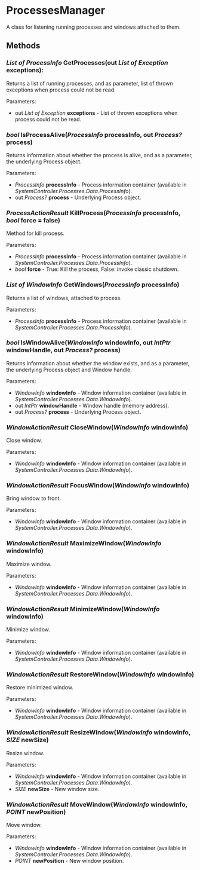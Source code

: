 # ProcessesManager

A class for listening running processes and windows attached to them.

## Methods

### *List of ProcessInfo* GetProcesses(out *List of Exception* exceptions):

Returns a list of running processes, and as parameter, list of thrown exceptions when process could not be read.

Parameters:
- out *List of Exception* **exceptions** - List of thrown exceptions when process could not be read.

### *bool* IsProcessAlive(*ProcessInfo* processInfo, out *Process?* process)

Returns information about whether the process is alive, and as a parameter, the underlying Process object.

Parameters:
- *ProcessInfo* **processInfo** - Process information container (available in *SystemController.Processes.Data.ProcessInfo*).
- out *Process?* **process** - Underlying Process object.

### *ProcessActionResult* KillProcess(*ProcessInfo* processInfo, *bool* force = false)

Method for kill process.

Parameters:
- *ProcessInfo* **processInfo** - Process information container (available in *SystemController.Processes.Data.ProcessInfo*).
- *bool* **force** - True: Kill the process, False: invoke classic shutdown.

### *List of WindowInfo* GetWindows(*ProcessInfo* processInfo)

Returns a list of windows, attached to process.

Parameters:
- *ProcessInfo* **processInfo** - Process information container (available in *SystemController.Processes.Data.ProcessInfo*).

### *bool* IsWindowAlive(*WindowInfo* windowInfo, out *IntPtr* windowHandle, out *Process?* process)

Returns information about whether the window exists, and as a parameter, the underlying Process object and Window handle.

Parameters:
- *WindowInfo* **windowInfo** - Window information container (available in *SystemController.Processes.Data.WindowInfo*).
- out *IntPtr* **windowHandle** - Window handle (memory address).
- out *Process?* **process** - Underlying Process object.

### *WindowActionResult* CloseWindow(*WindowInfo* windowInfo)

Close window.

Parameters:
- *WindowInfo* **windowInfo** - Window information container (available in *SystemController.Processes.Data.WindowInfo*).

### *WindowActionResult* FocusWindow(*WindowInfo* windowInfo)

Bring window to front.

Parameters:
- *WindowInfo* **windowInfo** - Window information container (available in *SystemController.Processes.Data.WindowInfo*).

### *WindowActionResult* MaximizeWindow(*WindowInfo* windowInfo)

Maximize window.

Parameters:
- *WindowInfo* **windowInfo** - Window information container (available in *SystemController.Processes.Data.WindowInfo*).

### *WindowActionResult* MinimizeWindow(*WindowInfo* windowInfo)

Minimize window.

Parameters:
- *WindowInfo* **windowInfo** - Window information container (available in *SystemController.Processes.Data.WindowInfo*).

### *WindowActionResult* RestoreWindow(*WindowInfo* windowInfo)

Restore minimized window.

Parameters:
- *WindowInfo* **windowInfo** - Window information container (available in *SystemController.Processes.Data.WindowInfo*).

### *WindowActionResult* ResizeWindow(*WindowInfo* windowInfo, *SIZE* newSize)

Resize window.

Parameters:
- *WindowInfo* **windowInfo** - Window information container (available in *SystemController.Processes.Data.WindowInfo*).
- *SIZE* **newSize** - New window size.

### *WindowActionResult* MoveWindow(*WindowInfo* windowInfo, *POINT* newPosition)

Move window.

Parameters:
- *WindowInfo* **windowInfo** - Window information container (available in *SystemController.Processes.Data.WindowInfo*).
- *POINT* **newPosition** - New window position.
